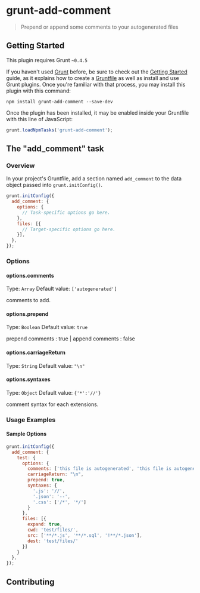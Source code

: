 # grunt-add-comment

> Prepend or append some comments to your autogenerated files

## Getting Started
This plugin requires Grunt `~0.4.5`

If you haven't used [Grunt](http://gruntjs.com/) before, be sure to check out the [Getting Started](http://gruntjs.com/getting-started) guide, as it explains how to create a [Gruntfile](http://gruntjs.com/sample-gruntfile) as well as install and use Grunt plugins. Once you're familiar with that process, you may install this plugin with this command:

```shell
npm install grunt-add-comment --save-dev
```

Once the plugin has been installed, it may be enabled inside your Gruntfile with this line of JavaScript:

```js
grunt.loadNpmTasks('grunt-add-comment');
```

## The "add_comment" task

### Overview
In your project's Gruntfile, add a section named `add_comment` to the data object passed into `grunt.initConfig()`.

```js
grunt.initConfig({
  add_comment: {
    options: {
      // Task-specific options go here.
    },
    files: [{
      // Target-specific options go here.
    }],
  },
});
```

### Options

#### options.comments
Type: `Array`
Default value: `['autogenerated']`

comments to add.

#### options.prepend
Type: `Boolean`
Default value: `true`

prepend comments : true | append comments : false

#### options.carriageReturn
Type: `String`
Default value: `"\n"`

#### options.syntaxes
Type: `Object`
Default value: `{'*':'//'}`

comment syntax for each extensions.

### Usage Examples

#### Sample Options

```js
grunt.initConfig({
  add_comment: {
    test: {
      options: {
        comments: ['this file is autogenerated', 'this file is autogenerated 2'],
        carriageReturn: "\n",
        prepend: true,
        syntaxes: {
          '.js': '//',
          '.json': '--',
          '.css': ['/*', '*/']
        }
      },
      files: [{
        expand: true,
        cwd: 'test/files/',
        src: ['**/*.js', '**/*.sql', '!**/*.json'],
        dest: 'test/files/'
      }]
    }
  },
});
```

## Contributing